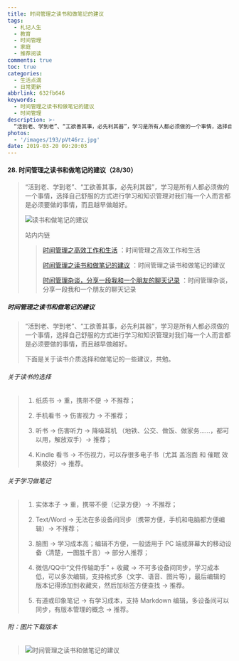 ```yaml
---
title: 时间管理之读书和做笔记的建议
tags:
  - 札记人生
  - 教育
  - 时间管理
  - 家庭
  - 推荐阅读
comments: true
toc: true
categories:
  - 生活点滴
  - 日常更新
abbrlink: 632fb646
keywords:
  - 时间管理之读书和做笔记的建议
  - 时间管理
description: >-
  “活到老、学到老”、“工欲善其事，必先利其器”，学习是所有人都必须做的一个事情，选择自己舒服的方式进行学习和知识管理对我们每一个人而言都是必须要做的事情，而且越早做越好。
photos:
  - '/images/193/pVt46rz.jpg'
date: 2019-03-20 09:20:03
---
```

<script type="text/javascript" src="/js/src/bai.js"></script>

#### 28. 时间管理之读书和做笔记的建议（28/30）
> “活到老、学到老”、“工欲善其事，必先利其器”，学习是所有人都必须做的一个事情，选择自己舒服的方式进行学习和知识管理对我们每一个人而言都是必须要做的事情，而且越早做越好。
>
> ![读书和做笔记的建议](/images/193/xgO6moi.png)
>
> 站内内链
>
>> [时间管理之高效工作和生活](/archives/3bfd4877.html) ：时间管理之高效工作和生活
>>
>> [时间管理之读书和做笔记的建议](/archives/632fb646.html) ：时间管理之读书和做笔记的建议
>>
>> [时间管理杂谈，分享一段我和一个朋友的聊天记录](/archives/92e2a02c.html) ：时间管理杂谈，分享一段我和一个朋友的聊天记录

##### 时间管理之读书和做笔记的建议
> “活到老、学到老”、“工欲善其事，必先利其器”，学习是所有人都必须做的一个事情，选择自己舒服的方式进行学习和知识管理对我们每一个人而言都是必须要做的事情，而且越早做越好。
>
> 下面是关于读书介质选择和做笔记的一些建议，共勉。

###### 关于读书的选择
> 1. 纸质书 → 重，携带不便 → 不推荐；
>
> 2. 手机看书 → 伤害视力 → 不推荐；
>
> 3. 听书 → 伤害听力 → 降噪耳机 （地铁、公交、做饭、做家务……，都可以用，解放双手）→ 推荐；
>
> 4. Kindle 看书 → 不伤视力，可以存很多电子书（尤其 盖泡面 和 催眠 效果极好）→ 推荐。

###### 关于学习做笔记
> 1. 实体本子 → 重，携带不便（记录方便）→ 不推荐；
>
> 2. Text/Word → 无法在多设备间同步（携带方便，手机和电脑都方便编辑）→ 不推荐；
>
> 3. 脑图 → 学习成本高；编辑不方便，一般适用于 PC 端或屏幕大的移动设备（清楚，一图胜千言）→ 部分人推荐；
>
> 4. 微信/QQ中“文件传输助手” + 收藏 → 不可多设备间同步，学习成本低，可以多次编辑，支持格式多（文字、语音、图片等），最后编辑的版本记得添加到收藏夹，然后加标签方便查找 → 推荐。
>
> 5. 有道或印象笔记 → 有学习成本，支持 Markdown 编辑，多设备间可以同步，有版本管理的概念 → 推荐。

###### 附：图片下载版本
> ![时间管理之读书和做笔记的建议](/images/193/683Fe0a.jpg)
